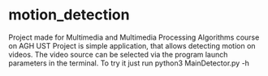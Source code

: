 # motion_detection
Project made for Multimedia and Multimedia Processing Algorithms course on AGH UST
Project is simple application, that allows detecting motion on videos. 
The video source can be selected via the program launch parameters in the terminal.
To try it just run python3 MainDetector.py -h
